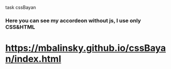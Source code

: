 task cssBayan
### Here you can see my accordeon without js, I use only CSS&HTML  
https://mbalinsky.github.io/cssBayan/index.html
==
